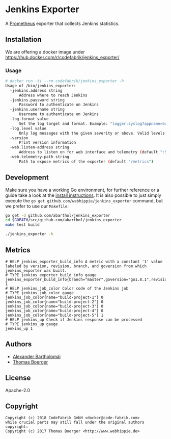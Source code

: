 # Jenkins Exporter

A [Prometheus](https://prometheus.io/) exporter that collects Jenkins statistics.


## Installation

We are offering a docker image under https://hub.docker.com/r/codefabrik/jenkins_exporter/

### Usage

```bash
# docker run -ti --rm codefabrik/jenkins_exporter -h
Usage of /bin/jenkins_exporter:
  -jenkins.address string
      Address where to reach Jenkins
  -jenkins.password string
      Password to authenticate on Jenkins
  -jenkins.username string
      Username to authenticate on Jenkins
  -log.format value
      Set the log target and format. Example: "logger:syslog?appname=bob&local=7" or "logger:stdout?json=true" (default "logger:stderr")
  -log.level value
      Only log messages with the given severity or above. Valid levels: [debug, info, warn, error, fatal] (default "info")
  -version
      Print version information
  -web.listen-address string
      Address to listen on for web interface and telemetry (default ":9103")
  -web.telemetry-path string
      Path to expose metrics of the exporter (default "/metrics")
```


## Development

Make sure you have a working Go environment, for further reference or a guide take a look at the [install instructions](http://golang.org/doc/install.html). It is also possible to just simply execute the `go get github.com/webhippie/jenkins_exporter` command, but we prefer to use our `Makefile`:

```bash
go get -d github.com/abarthol/jenkins_exporter
cd $GOPATH/src/github.com/abarthol/jenkins_exporter
make test build

./jenkins_exporter -h
```


## Metrics

```
# HELP jenkins_exporter_build_info A metric with a constant '1' value labeled by version, revision, branch, and goversion from which jenkins_exporter was built.
# TYPE jenkins_exporter_build_info gauge
jenkins_exporter_build_info{branch="master",goversion="go1.8.1",revision="4792fdc30a695a1a19d54ffe395d0f838d6d8cee",version="0.1.0"} 1
# HELP jenkins_job_color Color code of the Jenkins job
# TYPE jenkins_job_color gauge
jenkins_job_color{name="build-project-1"} 0
jenkins_job_color{name="build-project-2"} 0
jenkins_job_color{name="build-project-3"} 0
jenkins_job_color{name="build-project-4"} 0
jenkins_job_color{name="build-project-5"} 1
# HELP jenkins_up Check if Jenkins response can be processed
# TYPE jenkins_up gauge
jenkins_up 1
```


## Authors

* [Alexander Bartholomäi](https://github/abarthol)
* [Thomas Boerger](https://github.com/tboerger)


## License

Apache-2.0


## Copyright

```
Copyright (c) 2018 CodeFabrik GmbH <docker@code-fabrik.com>
while crucial parts may still fall under the original authors copyright:
Copyright (c) 2017 Thomas Boerger <http://www.webhippie.de>
```
